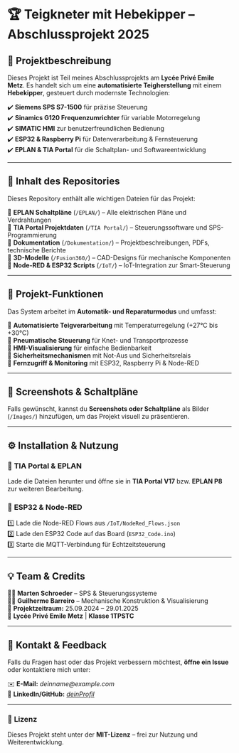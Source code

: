 # 🏆 Teigkneter mit Hebekipper – Abschlussprojekt 2025

## 🔧 **Projektbeschreibung**
Dieses Projekt ist Teil meines Abschlussprojekts am **Lycée Privé Emile Metz**. Es handelt sich um eine **automatisierte Teigherstellung** mit einem **Hebekipper**, gesteuert durch modernste Technologien:

✔️ **Siemens SPS S7-1500** für präzise Steuerung  
✔️ **Sinamics G120 Frequenzumrichter** für variable Motorregelung  
✔️ **SIMATIC HMI** zur benutzerfreundlichen Bedienung  
✔️ **ESP32 & Raspberry Pi** für Datenverarbeitung & Fernsteuerung  
✔️ **EPLAN & TIA Portal** für die Schaltplan- und Softwareentwicklung  

---

## 📁 **Inhalt des Repositories**
Dieses Repository enthält alle wichtigen Dateien für das Projekt:

📌 **EPLAN Schaltpläne** (`/EPLAN/`) – Alle elektrischen Pläne und Verdrahtungen  
📌 **TIA Portal Projektdaten** (`/TIA Portal/`) – Steuerungssoftware und SPS-Programmierung  
📌 **Dokumentation** (`/Dokumentation/`) – Projektbeschreibungen, PDFs, technische Berichte  
📌 **3D-Modelle** (`/Fusion360/`) – CAD-Designs für mechanische Komponenten  
📌 **Node-RED & ESP32 Scripts** (`/IoT/`) – IoT-Integration zur Smart-Steuerung  

---

## 🚀 **Projekt-Funktionen**
Das System arbeitet im **Automatik- und Reparaturmodus** und umfasst:

🔹 **Automatisierte Teigverarbeitung** mit Temperaturregelung (+27°C bis +30°C)  
🔹 **Pneumatische Steuerung** für Knet- und Transportprozesse  
🔹 **HMI-Visualisierung** für einfache Bedienbarkeit  
🔹 **Sicherheitsmechanismen** mit Not-Aus und Sicherheitsrelais  
🔹 **Fernzugriff & Monitoring** mit ESP32, Raspberry Pi & Node-RED  

---

## 📸 **Screenshots & Schaltpläne**
Falls gewünscht, kannst du **Screenshots oder Schaltpläne** als Bilder (`/Images/`) hinzufügen, um das Projekt visuell zu präsentieren.

---

## ⚙️ **Installation & Nutzung**
### 🔹 **TIA Portal & EPLAN**
Lade die Dateien herunter und öffne sie in **TIA Portal V17** bzw. **EPLAN P8** zur weiteren Bearbeitung.

### 🔹 **ESP32 & Node-RED**
1️⃣ Lade die Node-RED Flows aus `/IoT/NodeRed_Flows.json`  
2️⃣ Lade den ESP32 Code auf das Board (`ESP32_Code.ino`)  
3️⃣ Starte die MQTT-Verbindung für Echtzeitsteuerung  

---

## 💡 **Team & Credits**
👨‍💻 **Marten Schroeder** – SPS & Steuerungssysteme  
👨‍💻 **Guilherme Barreiro** – Mechanische Konstruktion & Visualisierung  
📅 **Projektzeitraum:** 25.09.2024 – 29.01.2025  
📍 **Lycée Privé Emile Metz** | **Klasse 1TPSTC**  

---

## 📩 **Kontakt & Feedback**
Falls du Fragen hast oder das Projekt verbessern möchtest, **öffne ein Issue** oder kontaktiere mich unter:  

✉️ **E-Mail:** _deinname@example.com_  
🔗 **LinkedIn/GitHub:** [_deinProfil_](https://github.com/deinProfil)

---

### 📌 **Lizenz**
Dieses Projekt steht unter der **MIT-Lizenz** – frei zur Nutzung und Weiterentwicklung.  
